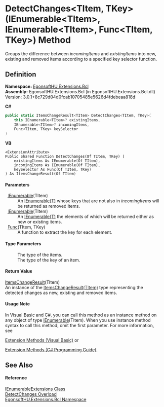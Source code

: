 # DetectChanges&lt;TItem, TKey&gt;(IEnumerable&lt;TItem&gt;, IEnumerable&lt;TItem&gt;, Func&lt;TItem, TKey&gt;) Method


Groups the difference between *incomingItems* and *existingItems* into new, existing and removed items according to a specified key selector function.



## Definition
**Namespace:** <a href="N_EgonsoftHU_Extensions_Bcl.md">EgonsoftHU.Extensions.Bcl</a>  
**Assembly:** EgonsoftHU.Extensions.Bcl (in EgonsoftHU.Extensions.Bcl.dll) Version: 3.0.1+8c729d04d0fcab10705485e5626d4fdebeaa818d

**C#**
``` C#
public static ItemsChangeResult<TItem> DetectChanges<TItem, TKey>(
	this IEnumerable<TItem>? existingItems,
	IEnumerable<TItem>? incomingItems,
	Func<TItem, TKey> keySelector
)

```
**VB**
``` VB
<ExtensionAttribute>
Public Shared Function DetectChanges(Of TItem, TKey) ( 
	existingItems As IEnumerable(Of TItem),
	incomingItems As IEnumerable(Of TItem),
	keySelector As Func(Of TItem, TKey)
) As ItemsChangeResult(Of TItem)
```



#### Parameters
<dl><dt>  <a href="https://learn.microsoft.com/dotnet/api/system.collections.generic.ienumerable-1" target="_blank" rel="noopener noreferrer">IEnumerable</a>(TItem)</dt><dd>An <a href="https://learn.microsoft.com/dotnet/api/system.collections.generic.ienumerable-1" target="_blank" rel="noopener noreferrer">IEnumerable(T)</a> whose keys that are not also in <em>incomingItems</em> will be returned as removed items.</dd><dt>  <a href="https://learn.microsoft.com/dotnet/api/system.collections.generic.ienumerable-1" target="_blank" rel="noopener noreferrer">IEnumerable</a>(TItem)</dt><dd>An <a href="https://learn.microsoft.com/dotnet/api/system.collections.generic.ienumerable-1" target="_blank" rel="noopener noreferrer">IEnumerable(T)</a> the elements of which will be returned either as new or existing items.</dd><dt>  <a href="https://learn.microsoft.com/dotnet/api/system.func-2" target="_blank" rel="noopener noreferrer">Func</a>(TItem, TKey)</dt><dd>A function to extract the key for each element.</dd></dl>

#### Type Parameters
<dl><dt /><dd>The type of the items.</dd><dt /><dd>The type of the key of an item.</dd></dl>

#### Return Value
<a href="T_EgonsoftHU_Extensions_Bcl_ItemsChangeResult_1.md">ItemsChangeResult</a>(TItem)  
An instance of the <a href="T_EgonsoftHU_Extensions_Bcl_ItemsChangeResult_1.md">ItemsChangeResult(TItem)</a> type representing the detected changes as new, existing and removed items.

#### Usage Note
In Visual Basic and C#, you can call this method as an instance method on any object of type <a href="https://learn.microsoft.com/dotnet/api/system.collections.generic.ienumerable-1" target="_blank" rel="noopener noreferrer">IEnumerable</a>(TItem). When you use instance method syntax to call this method, omit the first parameter. For more information, see <a href="https://docs.microsoft.com/dotnet/visual-basic/programming-guide/language-features/procedures/extension-methods" target="_blank" rel="noopener noreferrer">

Extension Methods (Visual Basic)</a> or <a href="https://docs.microsoft.com/dotnet/csharp/programming-guide/classes-and-structs/extension-methods" target="_blank" rel="noopener noreferrer">

Extension Methods (C# Programming Guide)</a>.

## See Also


#### Reference
<a href="T_EgonsoftHU_Extensions_Bcl_IEnumerableExtensions.md">IEnumerableExtensions Class</a>  
<a href="Overload_EgonsoftHU_Extensions_Bcl_IEnumerableExtensions_DetectChanges.md">DetectChanges Overload</a>  
<a href="N_EgonsoftHU_Extensions_Bcl.md">EgonsoftHU.Extensions.Bcl Namespace</a>  
